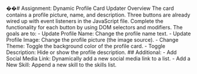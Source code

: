 ��#   A s s i g n m e n t :   D y n a m i c   P r o f i l e   C a r d   U p d a t e r 
 
 
 
 O v e r v i e w 
 
 T h e   c a r d   c o n t a i n s   a   p r o f i l e   p i c t u r e ,   n a m e ,   a n d   d e s c r i p t i o n .   T h r e e   b u t t o n s   a r e   a l r e a d y   w i r e d   u p   w i t h   e v e n t   l i s t e n e r s   i n   t h e   J a v a S c r i p t   f i l e .   C o m p l e t e   t h e   f u n c t i o n a l i t y   f o r   e a c h   b u t t o n   b y   u s i n g   D O M   s e l e c t o r s   a n d   m o d i f i e r s .   T h e   g o a l s   a r e   t o : 
 
 
 
 -   U p d a t e   P r o f i l e   N a m e :   C h a n g e   t h e   p r o f i l e   n a m e   t e x t . 
 
 -   U p d a t e   P r o f i l e   I m a g e :   C h a n g e   t h e   p r o f i l e   p i c t u r e   ( t h e   i m a g e   s o u r c e ) . 
 
 -   C h a n g e   T h e m e :   T o g g l e   t h e   b a c k g r o u n d   c o l o r   o f   t h e   p r o f i l e   c a r d . 
 
 -   T o g g l e   D e s c r i p t i o n :   H i d e   o r   s h o w   t h e   p r o f i l e   d e s c r i p t i o n . 
 
 
 
 # #   A d d i t i o n a l : 
 
 -   A d d   S o c i a l   M e d i a   L i n k :   D y n a m i c a l l y   a d d   a   n e w   s o c i a l   m e d i a   l i n k   t o   a   l i s t . 
 
 -   A d d   a   N e w   S k i l l :   A p p e n d   a   n e w   s k i l l   t o   t h e   s k i l l s   l i s t . 
